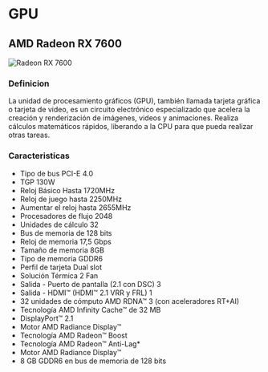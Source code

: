 # GPU
## AMD Radeon RX 7600
![Radeon RX 7600](https://thumb.pccomponentes.com/w-530-530/articles/1072/10729069/1972-xfx-speedster-swft210-amd-radeon-rx-7600-core-gaming-8gb-gddr6.jpg)

### Definicion
La unidad de procesamiento gráficos (GPU), también llamada tarjeta gráfica o tarjeta de video, es un circuito electrónico especializado que acelera la creación y renderización de imágenes, videos y animaciones. Realiza cálculos matemáticos rápidos, liberando a la CPU para que pueda realizar otras tareas.

### Caracteristicas
- Tipo de bus PCI-E 4.0
- TGP 130W
- Reloj Básico Hasta 1720MHz
- Reloj de juego hasta 2250MHz
- Aumentar el reloj hasta 2655MHz
- Procesadores de flujo 2048
- Unidades de cálculo 32
- Bus de memoria de 128 bits
- Reloj de memoria 17,5 Gbps
- Tamaño de memoria 8GB
- Tipo de memoria GDDR6
- Perfil de tarjeta Dual slot 
- Solución Térmica 2 Fan
- Salida - Puerto de pantalla (2.1 con DSC) 3
- Salida - HDMI™ (HDMI™ 2.1 VRR y FRL) 1
- 32 unidades de cómputo AMD RDNA™ 3 (con aceleradores RT+AI)
- Tecnología AMD Infinity Cache™ de 32 MB
- DisplayPort™ 2.1
- Motor AMD Radiance Display™
- Tecnología AMD Radeon™ Boost
- Tecnología AMD Radeon™ Anti-Lag*
- Motor AMD Radiance Display™
- 8 GB GDDR6 en bus de memoria de 128 bits